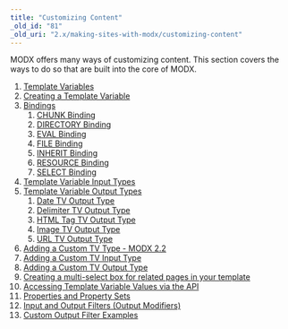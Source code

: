```yaml
---
title: "Customizing Content"
_old_id: "81"
_old_uri: "2.x/making-sites-with-modx/customizing-content"
---
```


MODX offers many ways of customizing content. This section covers the ways to do so that are built into the core of MODX.

1. [Template Variables](making-sites-with-modx/customizing-content/template-variables)
  1. [Creating a Template Variable](making-sites-with-modx/customizing-content/template-variables/creating-a-template-variable)
  2. [Bindings](making-sites-with-modx/customizing-content/template-variables/bindings)
      1. [CHUNK Binding](making-sites-with-modx/customizing-content/template-variables/bindings/chunk-binding)
      2. [DIRECTORY Binding](making-sites-with-modx/customizing-content/template-variables/bindings/directory-binding)
      3. [EVAL Binding](making-sites-with-modx/customizing-content/template-variables/bindings/eval-binding)
      4. [FILE Binding](making-sites-with-modx/customizing-content/template-variables/bindings/file-binding)
      5. [INHERIT Binding](making-sites-with-modx/customizing-content/template-variables/bindings/inherit-binding)
      6. [RESOURCE Binding](making-sites-with-modx/customizing-content/template-variables/bindings/resource-binding)
      7. [SELECT Binding](making-sites-with-modx/customizing-content/template-variables/bindings/select-binding)
  3. [Template Variable Input Types](making-sites-with-modx/customizing-content/template-variables/template-variable-input-types)
  4. [Template Variable Output Types](making-sites-with-modx/customizing-content/template-variables/template-variable-output-types)
      1. [Date TV Output Type](making-sites-with-modx/customizing-content/template-variables/template-variable-output-types/date-tv-output-type)
      2. [Delimiter TV Output Type](making-sites-with-modx/customizing-content/template-variables/template-variable-output-types/delimiter-tv-output-type)
      3. [HTML Tag TV Output Type](making-sites-with-modx/customizing-content/template-variables/template-variable-output-types/html-tag-tv-output-type)
      4. [Image TV Output Type](making-sites-with-modx/customizing-content/template-variables/template-variable-output-types/image-tv-output-type)
      5. [URL TV Output Type](making-sites-with-modx/customizing-content/template-variables/template-variable-output-types/url-tv-output-type)
  5. [Adding a Custom TV Type - MODX 2.2](making-sites-with-modx/customizing-content/template-variables/adding-a-custom-tv-type-modx-2.2)
  6. [Adding a Custom TV Input Type](making-sites-with-modx/customizing-content/template-variables/adding-a-custom-tv-input-type)
  7. [Adding a Custom TV Output Type](making-sites-with-modx/customizing-content/template-variables/adding-a-custom-tv-output-type)
  8. [Creating a multi-select box for related pages in your template](making-sites-with-modx/customizing-content/template-variables/creating-a-multi-select-box-for-related-pages-in-your-template)
  9. [Accessing Template Variable Values via the API](making-sites-with-modx/customizing-content/template-variables/accessing-template-variable-values-via-the-api)
2. [Properties and Property Sets](making-sites-with-modx/customizing-content/properties-and-property-sets)
3. [Input and Output Filters (Output Modifiers)](making-sites-with-modx/customizing-content/input-and-output-filters-(output-modifiers))
  1. [Custom Output Filter Examples](making-sites-with-modx/customizing-content/input-and-output-filters-(output-modifiers)/custom-output-filter-examples)